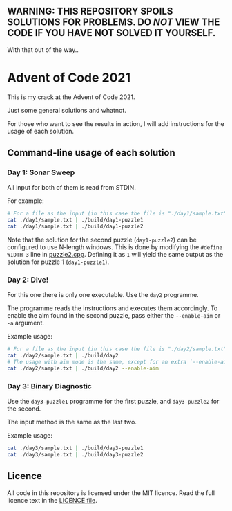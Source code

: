 ## WARNING: THIS REPOSITORY SPOILS SOLUTIONS FOR PROBLEMS. DO *NOT* VIEW THE CODE IF YOU HAVE NOT SOLVED IT YOURSELF.

With that out of the way..


# Advent of Code 2021

This is my crack at the Advent of Code 2021.

Just some general solutions and whatnot.

For those who want to see the results in action, I will add instructions for the usage of each solution.

## Command-line usage of each solution


### Day 1: Sonar Sweep

All input for both of them is read from STDIN.

For example:

```sh
# For a file as the input (in this case the file is "./day1/sample.txt")
cat ./day1/sample.txt | ./build/day1-puzzle1
cat ./day1/sample.txt | ./build/day1-puzzle2
```

Note that the solution for the second puzzle (`day1-puzzle2`) can be configured to use N-length windows.
This is done by modifying the `#define WIDTH 3` line in [puzzle2.cpp](./day1/puzzle2.cpp).
Defining it as `1` will yield the same output as the solution for puzzle 1 (`day1-puzzle1`).


### Day 2: Dive!

For this one there is only one executable.
Use the `day2` programme.

The programme reads the instructions and executes them accordingly. 
To enable the aim found in the second puzzle, pass either the `--enable-aim` or `-a` argument.

Example usage:
```sh
# For a file as the input (in this case the file is "./day2/sample.txt")
cat ./day2/sample.txt | ./build/day2
# The usage with aim mode is the same, except for an extra `--enable-aim` argument
cat ./day2/sample.txt | ./build/day2 --enable-aim
```


### Day 3: Binary Diagnostic

Use the `day3-puzzle1` programme for the first puzzle, and `day3-puzzle2` for the second.

The input method is the same as the last two.

Example usage:
```sh
cat ./day3/sample.txt | ./build/day3-puzzle1
cat ./day3/sample.txt | ./build/day3-puzzle2
```


## Licence

All code in this repository is licensed under the MIT licence.
Read the full licence text in the [LICENCE file](./LICENCE).